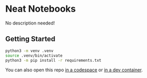 # Neat Notebooks

No description needed!

## Getting Started

```bash
python3 -m venv .venv
source .venv/bin/activate
python3 -m pip install -r requirements.txt
```

You can also open this repo [in a codespace](codespaces.new/?repo=jungaretti/neat-notebooks) or [in a dev container](https://marketplace.visualstudio.com/items?itemName=ms-vscode-remote.remote-containers).
